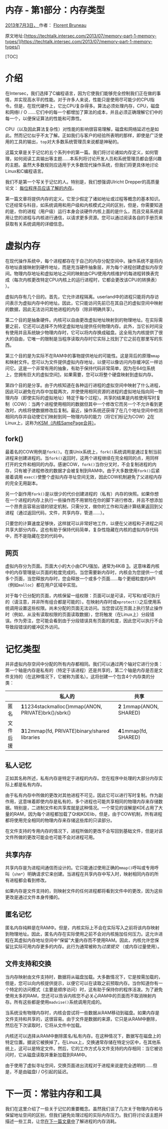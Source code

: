 # 内存 - 第1部分：内存类型

[2013年7月3日， ](https://techtalk.intersec.com/2013/07/memory-part-1-memory-types/)作者： [Florent Bruneau](https://techtalk.intersec.com/author/fruneau/)

原文地址:[https://techtalk.intersec.com/2013/07/memory-part-1-memory-types/](https://techtalk.intersec.com/2013/07/memory-part-1-memory-types/)

[TOC]

# 介绍

在Intersec，我们选择了C编程语言，因为它使我们能够完全控制我们正在做的事情，并实现高水平的性能。对于许多人来说，性能只是使用尽可能少的CPU指令。但是，在现代硬件上，它比CPU复杂得多。算法必须处理内存，CPU，磁盘和网络I / O ......它们中的每一个都增加了算法的成本，并且必须正确理解它们中的每一个，以便保证算法的性能和可靠性。

CPU（以及因此算法复杂性）对性能的影响很容易理解，磁盘和网络延迟也是如此。然而记忆似乎不太了解。正如我们与客户的经验所表明的那样，即使是广泛使用的工具的输出，`top`对大多数系统管理员来说都是神秘的。

这篇文章是关于记忆的五个系列中的第一篇。我们将讨论诸如内存定义，如何管理，如何阅读工具输出等主题......本系列将讨论开发人员和系统管理员都会感兴趣的主题。虽然大多数规则应适用于大多数现代操作系统，但我们将更具体地讨论Linux和C编程语言。



我们不是第一个写关于记忆的人。特别是，我们想强调Ulricht Drepper的高质量论文：  [每位程序员应该了解的内存](http://www.akkadia.org/drepper/cpumemory.pdf)。

第一篇文章将提供内存的定义。它至少假定了诸如地址或过程等概念的基本知识。它还经常与科目，如系统调用和用户级和内核模式之间的区别，但是，你需要知道的是，你的进程（用户级）运行本身会谈硬件内核上面的是什么，而且交易系统调用让您的进程与内核进行通信，以请求更多资源。您可以通过阅读各自的手册页来获取有关系统调用的详细信息。

# 虚拟内存

在现代操作系统中，每个进程都存在于自己的内存分配空间中。操作系统不是将内存地址直接映射到硬件地址，而是充当硬件抽象层，并为每个进程创建虚拟内存空间。物理内存地址和虚拟地址之间的映射由CPU使用内核维护的每进程转换表完成（每次内核更改特定CPU内核上的运行进程时，它都会更改该CPU的转换表） ）。

虚拟内存有几个目的。首先，它允许进程隔离。userland中的进程只能将内存访问表示为虚拟内存中的地址。因此，它只能访问先前已在其自己的虚拟空间中映射的数据，因此无法访问其他进程的内存（除非明确共享）。

第二个目的是抽象硬件。内核可以自由更改虚拟地址映射到的物理地址。在实际需要之前，它还可以选择不为特定虚拟地址提供任何物理内存。此外，当它长时间没有使用并且系统缺少物理内存时，它可以将内存换成磁盘。这全局为内核提供了很大的自由，它唯一的限制是当程序读取内存时它实际上找到了它之前在那里写的东西。

第三个目的是为实际不在RAM中的事物提供地址的可能性。这是背后的原理`mmap`和映射文件。您可以为文件提供虚拟内存地址，以便可以像访问内存缓冲区一样访问它。这是一个非常有用的抽象，有助于保持代码非常简单，因为在64位系统上，您拥有巨大的虚拟空间[1](https://techtalk.intersec.com/2013/07/memory-part-1-memory-types/#fn1-22)，如果需要，您可以将整个硬盘映射到虚拟内存。

第四个目的是分享。由于内核知道在各种运行进程的虚拟空间中映射了什么进程，因此可以避免在内存中加载两次，并使使用相同资源的进程的虚拟地址指向同一物理内存（即使实际的虚拟地址）特定于每个过程）。共享的结果是内核使用写时复制（COW）：当两个进程使用相同的数据但其中一个修改它而另一个不允许看到更改时，内核将使数据修改后复制。最近，操作系统还获得了在几个地址空间中检测相同内存并自动使它们映射到同一物理内存的能力（将它们标记为COW）[2](https://techtalk.intersec.com/2013/07/memory-part-1-memory-types/#fn2-22)在Linux上，这称为[KSM（内核SamePage合并）](http://en.wikipedia.org/wiki/Kernel_SamePage_Merging_(KSM))。

## fork()

最着名的COW用例是`fork()`。在类Unix系统上，`fork()`系统调用是通过复制当前进程来创建进程的。当`fork()`返回时，这两个进程继续在完全相同的点，用同样打开的文件和相同的内存。感谢COW，`fork()`当你分叉时，不会复制进程的内存，只有被子进程修改的数据才会被复制到RAM中。由于大多数使用`fork()`后紧接着调用  `exec()`使整个虚拟内存寻址空间无效，因此COW机制避免了父进程内存的完全无用副本。

另一个副作用`fork()`是以很少的代价创建进程的（私有）内存的快照。如果你想在一个进程的内存上执行一些操作而不用冒险在你的脚下进行修改，并且不想添加一个昂贵且容易出错的锁定机制，只需分叉，做你的工作和沟通计算结果返回到父进程（通过返回代码，文件，共享内存，管道......）。

只要您的计算速度足够快，这样就可以非常好地工作，以便在父进程和子进程之间共享大部分内存。这也有助于保持代码简单，复杂性隐藏在内核的虚拟内存代码中，而不是隐藏在您的代码中。

## 网页

虚拟内存分为页面。页面大小的大小由CPU强加，通常为4KiB [3](https://techtalk.intersec.com/2013/07/memory-part-1-memory-types/#fn3-22)。这意味着内核中的内存管理是以页面的粒度完成的。当您需要新内存时，内核会为您提供一个或多个页面，当您释放内存时，您会释放一个或多个页面......每个更细粒度的API（例如`malloc`）都在用户区域中实现。

对于每个已分配的页面，内核保留一组权限：页面可以是可读，可写和/或可执行的（请注意，并非所有组合都是可能的）。在映射内存时或`mprotect()`之后使用系统调用设置这些权限。尚未分配的页面无法访问。当您尝试在页面上执行禁止操作时（例如，从没有读取权限的页面读取数据），您将触发（在Linux上）分段错误。作为旁注，您可能会看到由于分段错误具有页面的粒度，因此您可以执行不会导致段错误的缓冲区外访问。

# 记忆类型

并非虚拟内存空间中分配的所有内存都相同。我们可以通过两个轴对它进行分类：第一个轴是内存是私有的（特定于该进程）还是共享的，第二个轴是内存是否是文件支持的（在这种情况下，它被称为匿名）。这将创建一个包含4个内存类的分类：

|          | 私人的                                                | 共享                      |
| -------- | ----------------------------------------------------- | ------------------------- |
| 匿名     | **1**1234stackmalloc()mmap(ANON, PRIVATE)brk()/sbrk() | **2** 1mmap(ANON, SHARED) |
| 文件后援 | **3**12mmap(fd, PRIVATE)binary/shared libraries       | **4**1mmap(fd, SHARED)    |

## 私人记忆

正如其名称所述，私有内存是特定于进程的内存。您在程序中处理的大部分内存实际上都是私有内存。

由于私有内存中所做的更改对其他进程不可见，因此它可以进行写时复制。作为副作用，这意味着即使内存是私有的，多个进程也可能共享相同的物理内存来存储数据。特别是，二进制文件和共享库就是这种情况。一个常见的误解是KDE占用了大量的RAM，因为每个进程都加载了Qt和KDElib，但是，由于COW机制，所有进程都将使用完全相同的物理内存来存储这些库的只读部分。

在文件支持的专用内存的情况下，进程所做的更改不会写回到基础文件，但是对该文件所做的更改可能会也可能不会对进程可用。

## 共享内存

共享内存是为进程间通信而设计的。它只能通过使用正确的`mmap()`呼叫或专用呼叫（`shm*`）明确请求它来创建。当进程在共享内存中写入时，映射相同内存的所有进程都会看到修改。

如果内存是文件支持的，则映射文件的任何进程都将看到文件中的更改，因为这些更改是通过文件本身传播的。

## 匿名记忆

匿名内存纯粹是在RAM中。但是，内核实际上不会在实际写入之前将该内存映射到物理地址。因此，匿名内存在实际使用之前不会对内核施加任何压力。这允许进程在其虚拟内存地址空间中“保留”大量内存而不使用RAM。因此，内核允许您保留比实际可用内存更多的内存。此行为通常被称为*过度提交*  （或内存过量使用）。

## 文件支持和交换

当内存映射由文件支持时，数据将从磁盘加载。大多数情况下，它是按需加载的，但是，您可以向内核提供提示，以便它可以在读取之前预取内存。当你知道你有一个特定的访问模式（主要是顺序访问）时，这有助于保持你的程序活泼。为了避免使用太多的RAM，您还可以告诉内核您不必关心RAM中的页面而不取消映射内存。所有这些都是使用`madvise()`系统调用完成的。

当系统没有物理内存时，内核会尝试将一些数据从RAM移动到磁盘。如果内存是文件支持和共享的，这很容易。由于文件是数据的来源，它只是从RAM中删除，然后在下次读取时，它将从文件中加载。

内核还可以选择从RAM中删除匿名/私有内存。在这种情况下，数据写在磁盘上的特定位置。据说它被换掉了。在Linux上，交换通常存储在特定分区中，在其他系统上，这可以是特定文件。然后，它的工作方式与文件支持的内存相同：当它被访问时，它从磁盘读取并重新加载到RAM中。

由于使用了虚拟寻址空间，交换页面进出流程对于进程来说是完全透明的......但是，不是由磁盘I / O引起的延迟。

# 下一页：常驻内存和工具

我们在这里介绍了一些关于记忆的重要概念。虽然我们谈了几次关于物理内存和与保留地址空间的区别，但我们避免处理过程的实际内存压力。我们将讨论该主题并描述一些工具，让您[在下一篇文章中](https://techtalk.intersec.com/2013/07/memory-part-2-understanding-process-memory/)了解进程的内存消耗。